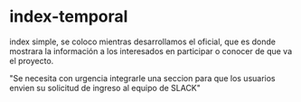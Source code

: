# index-temporal
index simple, se coloco mientras desarrollamos el oficial, que es donde mostrara la información a los interesados en participar o conocer de que va el proyecto.

"Se necesita con urgencia integrarle una seccion para que los usuarios envien su solicitud de ingreso al equipo de SLACK"
